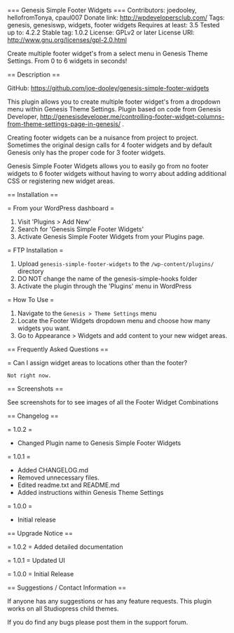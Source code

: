 === Genesis Simple Footer Widgets ===
Contributors: joedooley, hellofromTonya, cpaul007
Donate link: http://wpdevelopersclub.com/
Tags: genesis, genesiswp, widgets, footer widgets
Requires at least: 3.5
Tested up to: 4.2.2
Stable tag: 1.0.2
License: GPLv2 or later
License URI: http://www.gnu.org/licenses/gpl-2.0.html

Create multiple footer widget's from a select menu in Genesis Theme Settings. From 0 to 6 widgets in seconds!

== Description ==

GitHub: https://github.com/joe-dooley/genesis-simple-footer-widgets

This plugin allows you to create multiple footer widget's from a dropdown menu within Genesis Theme Settings. Plugin based on code from Genesis Developer, http://genesisdeveloper.me/controlling-footer-widget-columns-from-theme-settings-page-in-genesis/ .

Creating footer widgets can be a nuisance from project to project. Sometimes the original design calls for 4 footer widgets and by default Genesis only has the proper code for 3 footer widgets.

Genesis Simple Footer Widgets allows you to easily go from no footer widgets to 6 footer widgets without having to worry about adding additional CSS or registering new widget areas.  

== Installation ==

= From your WordPress dashboard =

1. Visit 'Plugins > Add New'
2. Search for 'Genesis Simple Footer Widgets'
3. Activate Genesis Simple Footer Widgets from your Plugins page.


= FTP Installation =

1. Upload `genesis-simple-footer-widgets` to the `/wp-content/plugins/` directory
2. DO NOT change the name of the genesis-simple-hooks folder
3. Activate the plugin through the 'Plugins' menu in WordPress

= How To Use =

1. Navigate to the `Genesis > Theme Settings` menu
2. Locate the Footer Widgets dropdown menu and choose how many widgets you want.
3. Go to Appearance > Widgets and add content to your new widget areas.

== Frequently Asked Questions ==

= Can I assign widget areas to locations other than the footer? 

	Not right now.

== Screenshots ==

See screenshots for to see images of all the Footer Widget Combinations

== Changelog ==

= 1.0.2 =
* Changed Plugin name to Genesis Simple Footer Widgets

= 1.0.1 =
* Added CHANGELOG.md 
* Removed unnecessary files. 
* Edited readme.txt and README.md 
* Added instructions within Genesis Theme Settings

= 1.0.0 =
* Initial release

== Upgrade Notice ==

= 1.0.2 =
Added detailed documentation

= 1.0.1 =
Updated UI 

= 1.0.0 =
Initial Release

== Suggestions / Contact Information ==

If anyone has any suggestions or has any feature requests. This plugin works on all Studiopress child themes. 

If you do find any bugs please post them in the support forum.




